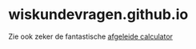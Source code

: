 # wiskundevragen.github.io
Zie ook zeker de fantastische [afgeleide calculator](https://wiskundevragen.github.io/afgeleide-calculator)
